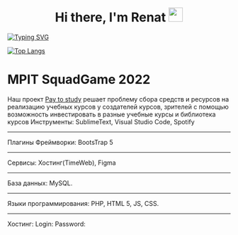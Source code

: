 <h1 align="center">Hi there, I'm Renat
<img src="https://github.com/blackcater/blackcater/raw/main/images/Hi.gif" height="32"/></h1>

[![Typing SVG](https://readme-typing-svg.herokuapp.com?lines=«Where's+Francis?»+team+Developer;I+like+to+eat%2C+read%2C+play%2C+learn+something+new)](https://git.io/typing-svg)

[![Top Langs](https://github-readme-stats.vercel.app/api/top-langs/?username=ShiroSan123&layout=compact)](https://github.com/ShiroSan123/github-readme-stats)

# MPIT SquadGame 2022
Наш проект [Pay to study](«Classified») решает проблему сбора средств и ресурсов на реализацию учебных курсов у создателей курсов, зрителей с помощью возможность инвестировать в разные учебные курсы и библиотека курсов
Инструменты: SublimeText, Visual Studio Code, Spotify
***
Плагины
Фреймворки: BootsTrap 5
***
Сервисы: Хостинг(TimeWeb), Figma
***
База данных: MySQL. 
***
Языки программирования: PHP, HTML 5, JS, CSS.
***
Хостинг: 
Login: 
Password: 

